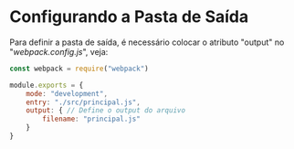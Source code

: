 # Configurando a Pasta de Saída
Para definir a pasta de saída, é necessário colocar o atributo "output" no "*webpack.config.js*", veja:
```js
const webpack = require("webpack")

module.exports = {
    mode: "development",
    entry: "./src/principal.js",
    output: { // Define o output do arquivo
        filename: "principal.js"
    }
}
```